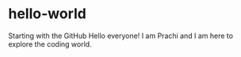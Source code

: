 # hello-world
Starting with the GitHub
Hello everyone! I am Prachi and I am here to explore the coding world.
